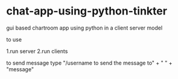 # chat-app-using-python-tinkter
gui based chartroom app using python in a client server model


to use 

1.run server
2.run clients

to send message type "/username to send the message to" + " " + "message"
